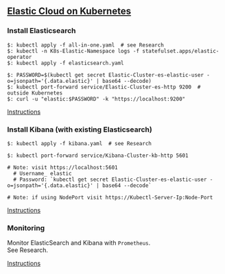 ## [Elastic Cloud on Kubernetes](https://www.elastic.co/elastic-cloud-kubernetes)

### Install Elasticsearch

```
$: kubectl apply -f all-in-one.yaml  # see Research
$: kubectl -n K8s-Elastic-Namespace logs -f statefulset.apps/elastic-operator
$: kubectl apply -f elasticsearch.yaml

$: PASSWORD=$(kubectl get secret Elastic-Cluster-es-elastic-user -o=jsonpath='{.data.elastic}' | base64 --decode)
$: kubectl port-forward service/Elastic-Cluster-es-http 9200  # outside Kubernetes
$: curl -u "elastic:$PASSWORD" -k "https://localhost:9200"
```

[Instructions](Docs/Quickstart)

### Install Kibana (with existing Elasticsearch)

```
$: kubectl apply -f kibana.yaml  # see Research

$: kubectl port-forward service/Kibana-Cluster-kb-http 5601

# Note: visit https://localhost:5601
  # Username_ elastic
  # Password: `kubectl get secret Elastic-Cluster-es-elastic-user -o=jsonpath='{.data.elastic}' | base64 --decode`

# Note: if using NodePort visit https://Kubectl-Server-Ip:Node-Port
```

[Instructions](Docs/Quickstart)

### Monitoring

Monitor ElasticSearch and Kibana with `Prometheus`.  
See Research.  

[Instructions](../Other/Monitoring)
